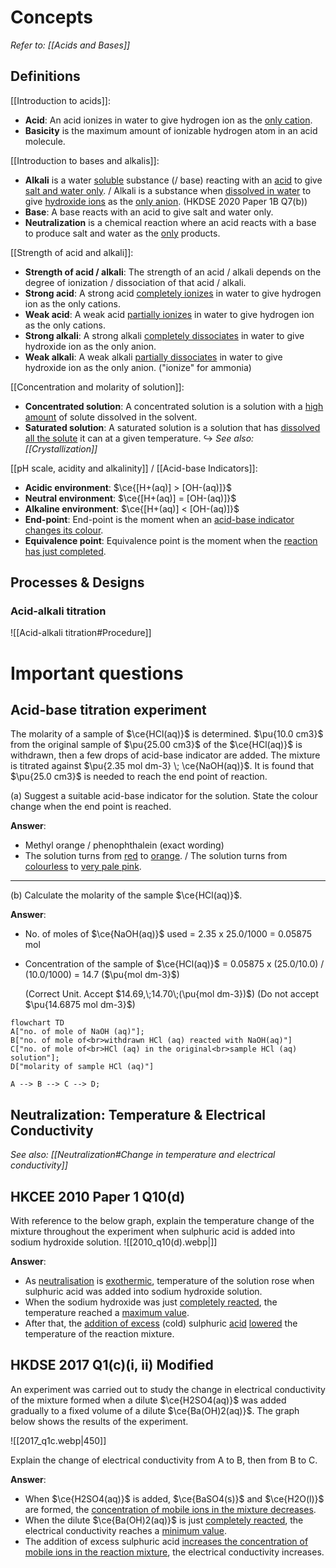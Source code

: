 # Concepts
*Refer to: [[Acids and Bases]]*

## Definitions
[[Introduction to acids]]:
- **Acid**: An acid <span class="hi-green">ionizes in water</span> to give <span class="hi-blue">hydrogen ion</span> as the <u>only cation</u>.
- **Basicity** is the maximum amount of <span class="hi-blue">ionizable</span> hydrogen atom in an acid molecule.

[[Introduction to bases and alkalis]]:
- **Alkali** is a <span class="hi-green">water <u>soluble</u> substance (/ base)</span> reacting with an <u>acid</u> to give <span class="hi-green"><u>salt and water only</u></span>. / Alkali is a substance when <u>dissolved in water</u> to give <u>hydroxide ions</u> as the <u>only anion</u>. (HKDSE 2020 Paper 1B Q7(b))
- **Base**: A base reacts with an acid to give salt and water only.
- **Neutralization** is a chemical reaction where an acid reacts with a base to produce <span class="hi-blue">salt and water</span> as the <span class="hi-green"><u>only</u></span> products.

[[Strength of acid and alkali]]:
- **Strength of acid / alkali**: The strength of an acid / alkali depends on the <span class="hi-blue">degree of ionization / dissociation</span> of that acid / alkali.
- **Strong acid**: A strong acid <u>completely ionizes</u> in water to give hydrogen ion as the only cations.
- **Weak acid**: A weak acid <u>partially ionizes</u> in water to give hydrogen ion as the only cations.
- **Strong alkali**: A strong alkali <u>completely dissociates</u> in water to give hydroxide ion as the only anion.
- **Weak alkali**: A weak alkali <u>partially dissociates</u> in water to give hydroxide ion as the only anion. ("ionize" for ammonia)

[[Concentration and molarity of solution]]:
- **Concentrated solution**: A concentrated solution is a solution with a <span class="hi-green"><u>high amount</u></span> of <span class="hi-blue">solute</span> dissolved in the <span class="hi-blue">solvent</span>.
- **Saturated solution**: A saturated solution is a solution that has <u>dissolved all the solute</u> it can <span class="hi-green">at a given temperature</span>.
↪ *See also: [[Crystallization]]*

[[pH scale, acidity and alkalinity]] / [[Acid-base Indicators]]:
- **Acidic environment**: $\ce{[H+(aq)] > [OH-(aq)]}$
- **Neutral environment**: $\ce{[H+(aq)] = [OH-(aq)]}$
- **Alkaline environment**: $\ce{[H+(aq)] < [OH-(aq)]}$
- **End-point**: End-point is the moment when an <u>acid-base indicator changes its colour</u>.
- **Equivalence point**: Equivalence point is the moment when the <u>reaction has just completed</u>.

## Processes & Designs
### Acid-alkali titration
![[Acid-alkali titration#Procedure]]

# Important questions
## Acid-base titration experiment
The molarity of a sample of $\ce{HCl(aq)}$ is determined. $\pu{10.0 cm3}$ from the original sample of $\pu{25.00 cm3}$ of the $\ce{HCl(aq)}$ is withdrawn, then a few drops of acid-base indicator are added. The mixture is titrated against $\pu{2.35 mol dm-3} \; \ce{NaOH(aq)}$. It is found that $\pu{25.0 cm3}$ is needed to reach the end point of reaction.

(a) Suggest a suitable acid-base indicator for the solution. State the colour change when the end point is reached.

**Answer**:
- Methyl orange / phenophthalein (exact wording)
- The solution turns from <u>red</u> to <u>orange</u>. / The solution turns from <u>colourless</u> to <u>very pale pink</u>.
---
(b) Calculate the molarity of the sample $\ce{HCl(aq)}$.

**Answer**:
- No. of moles of $\ce{NaOH(aq)}$ used = 2.35 x 25.0/1000 = 0.05875 mol
- Concentration of the sample of $\ce{HCl(aq)}$
  = 0.05875 x (25.0/10.0) / (10.0/1000)
  = 14.7 ($\pu{mol dm-3}$)
  
  (Correct Unit. Accept $14.69,\;14.70\;(\pu{mol dm-3})$)
  (Do not accept $\pu{14.6875 mol dm-3}$)

```mermaid
flowchart TD
A["no. of mole of NaOH (aq)"];
B["no. of mole of<br>withdrawn HCl (aq) reacted with NaOH(aq)"]
C["no. of mole of<br>HCl (aq) in the original<br>sample HCl (aq) solution"];
D["molarity of sample HCl (aq)"]

A --> B --> C --> D;
```

## Neutralization: Temperature & Electrical Conductivity
*See also: [[Neutralization#Change in temperature and electrical conductivity]]*

## HKCEE 2010 Paper 1 Q10(d)
With reference to the below graph, explain the temperature change of the mixture throughout the experiment when sulphuric acid is added into sodium hydroxide solution.
![[2010_q10(d).webp|]]

**Answer**:
- As <u>neutralisation</u> is <u>exothermic</u>, temperature of the solution rose when sulphuric acid was added into sodium hydroxide solution.
- When the sodium hydroxide was just <u>completely reacted</u>, the temperature reached a <u>maximum value</u>.
- After that, the <u>addition of excess</u> (cold) sulphuric <u>acid</u> <u>lowered</u> the temperature of the reaction mixture.

## HKDSE 2017 Q1(c)(i, ii) Modified
An experiment was carried out to study the change in electrical conductivity of the mixture formed when a dilute $\ce{H2SO4(aq)}$ was added gradually to a fixed volume of a dilute $\ce{Ba(OH)2(aq)}$. The graph below shows the results of the experiment.

![[2017_q1c.webp|450]]

Explain the change of electrical conductivity from A to B, then from B to C.

**Answer**:
- When $\ce{H2SO4(aq)}$ is added, $\ce{BaSO4(s)}$ and $\ce{H2O(l)}$ are formed, the <u>concentration of mobile ions in the mixture decreases</u>.
- When the dilute $\ce{Ba(OH)2(aq)}$ is just <u>completely reacted</u>, the electrical conductivity reaches a <u>minimum value</u>.
- The addition of excess sulphuric acid <u>increases the concentration of mobile ions in the reaction mixture</u>, the electrical conductivity increases.
